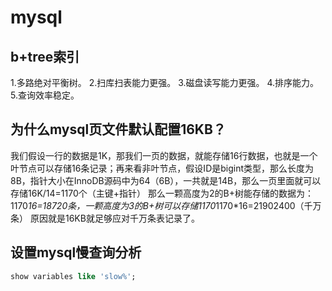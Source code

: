 # mysql

## b+tree索引
1.多路绝对平衡树。
2.扫库扫表能力更强。
3.磁盘读写能力更强。
4.排序能力。
5.查询效率稳定。

## 为什么mysql页文件默认配置16KB？
我们假设一行的数据是1K，那我们一页的数据，就能存储16行数据，也就是一个叶节点可以存储16条记录；再来看非叶节点，假设ID是bigint类型，那么长度为8B，指针大小在InnoDB源码中为64（6B），一共就是14B，那么一页里面就可以存储16K/14=1170个（主键+指针）
那么一颗高度为2的B+树能存储的数据为：1170*16=18720条，一颗高度为3的B+树可以存储1170*1170*16=21902400（千万条）
原因就是16KB就足够应对千万条表记录了。

## 设置mysql慢查询分析
```sql
show variables like 'slow%';
```
